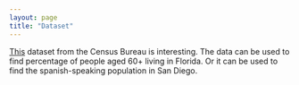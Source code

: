 ```yaml
---
layout: page
title: "Dataset"
---
```

[This](https://www.census.gov/data.html) dataset from the Census Bureau is interesting. 
The data can be used to find percentage of people aged 60+ living in Florida. Or it can be used to find the spanish-speaking population in San Diego.
